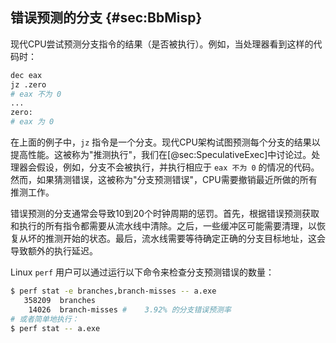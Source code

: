 

## 错误预测的分支 {#sec:BbMisp}

现代CPU尝试预测分支指令的结果（是否被执行）。例如，当处理器看到这样的代码时：

```bash
dec eax
jz .zero
# eax 不为 0
...
zero:
# eax 为 0
```

在上面的例子中，`jz` 指令是一个分支。现代CPU架构试图预测每个分支的结果以提高性能。这被称为"推测执行"，我们在[@sec:SpeculativeExec]中讨论过。处理器会假设，例如，分支不会被执行，并执行相应于 `eax 不为 0` 的情况的代码。然而，如果猜测错误，这被称为"分支预测错误"，CPU需要撤销最近所做的所有推测工作。

错误预测的分支通常会导致10到20个时钟周期的惩罚。首先，根据错误预测获取和执行的所有指令都需要从流水线中清除。之后，一些缓冲区可能需要清理，以恢复从坏的推测开始的状态。最后，流水线需要等待确定正确的分支目标地址，这会导致额外的执行延迟。

Linux `perf` 用户可以通过运行以下命令来检查分支预测错误的数量：

```bash
$ perf stat -e branches,branch-misses -- a.exe
   358209  branches
    14026  branch-misses #    3.92% 的分支错误预测率
# 或者简单地执行：
$ perf stat -- a.exe
```